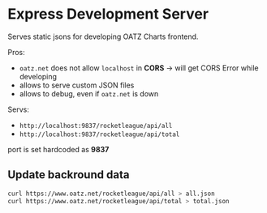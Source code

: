 # Express Development Server

Serves static jsons for developing OATZ Charts frontend.

Pros:

- `oatz.net` does not allow `localhost` in __CORS__ -> will get CORS Error while developing
- allows to serve custom JSON files
- allows to debug, even if `oatz.net` is down

Servs:

- `http://localhost:9837/rocketleague/api/all`
- `http://localhost:9837/rocketleague/api/total`

port is set hardcoded as __9837__

## Update backround data

``` bash
curl https://www.oatz.net/rocketleague/api/all > all.json
curl https://www.oatz.net/rocketleague/api/total > total.json
```
